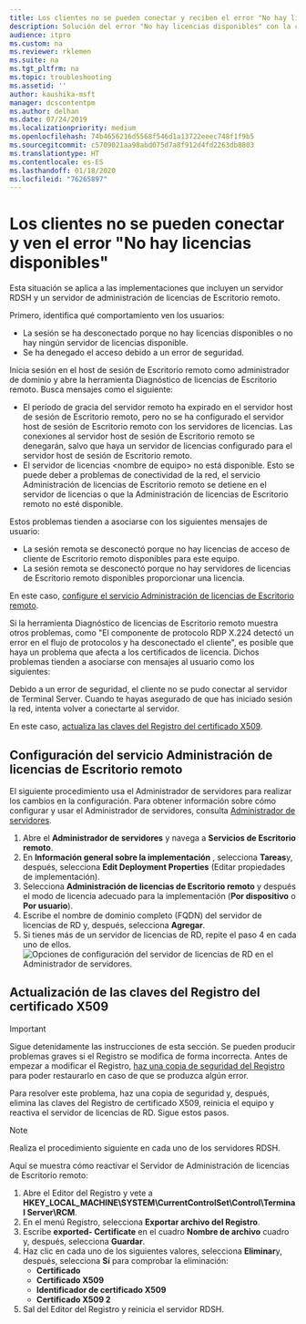 ```yaml
---
title: Los clientes no se pueden conectar y reciben el error "No hay licencias disponibles"
description: Solución del error "No hay licencias disponibles" con la conexión a Escritorio remoto
audience: itpro
ms.custom: na
ms.reviewer: rklemen
ms.suite: na
ms.tgt_pltfrm: na
ms.topic: troubleshooting
ms.assetid: ''
author: kaushika-msft
manager: dcscontentpm
ms.author: delhan
ms.date: 07/24/2019
ms.localizationpriority: medium
ms.openlocfilehash: 74b4656216d5568f546d1a13722eeec748f1f9b5
ms.sourcegitcommit: c5709021aa98abd075d7a8f912d4fd2263db8803
ms.translationtype: HT
ms.contentlocale: es-ES
ms.lasthandoff: 01/18/2020
ms.locfileid: "76265897"
---
```

# <a name="clients-cant-connect-and-see-no-licenses-available-error"></a>Los clientes no se pueden conectar y ven el error "No hay licencias disponibles"

Esta situación se aplica a las implementaciones que incluyen un servidor RDSH y un servidor de administración de licencias de Escritorio remoto.

Primero, identifica qué comportamiento ven los usuarios:

- La sesión se ha desconectado porque no hay licencias disponibles o no hay ningún servidor de licencias disponible.
- Se ha denegado el acceso debido a un error de seguridad.

Inicia sesión en el host de sesión de Escritorio remoto como administrador de dominio y abre la herramienta Diagnóstico de licencias de Escritorio remoto. Busca mensajes como el siguiente:

  - El período de gracia del servidor remoto ha expirado en el servidor host de sesión de Escritorio remoto, pero no se ha configurado el servidor host de sesión de Escritorio remoto con los servidores de licencias. Las conexiones al servidor host de sesión de Escritorio remoto se denegarán, salvo que haya un servidor de licencias configurado para el servidor host de sesión de Escritorio remoto.
  - El servidor de licencias \<nombre de equipo\> no está disponible. Esto se puede deber a problemas de conectividad de la red, el servicio Administración de licencias de Escritorio remoto se detiene en el servidor de licencias o que la Administración de licencias de Escritorio remoto no esté disponible.

Estos problemas tienden a asociarse con los siguientes mensajes de usuario:

  - La sesión remota se desconectó porque no hay licencias de acceso de cliente de Escritorio remoto disponibles para este equipo.
  - La sesión remota se desconectó porque no hay servidores de licencias de Escritorio remoto disponibles proporcionar una licencia.

En este caso, [configure el servicio Administración de licencias de Escritorio remoto](#configure-the-rd-licensing-service).

Si la herramienta Diagnóstico de licencias de Escritorio remoto muestra otros problemas, como "El componente de protocolo RDP X.224 detectó un error en el flujo de protocolos y ha desconectado el cliente", es posible que haya un problema que afecta a los certificados de licencia. Dichos problemas tienden a asociarse con mensajes al usuario como los siguientes:

Debido a un error de seguridad, el cliente no se pudo conectar al servidor de Terminal Server. Cuando te hayas asegurado de que has iniciado sesión la red, intenta volver a conectarte al servidor.

En este caso, [actualiza las claves del Registro del certificado X509](#refresh-the-x509-certificate-registry-keys).

## <a name="configure-the-rd-licensing-service"></a>Configuración del servicio Administración de licencias de Escritorio remoto

El siguiente procedimiento usa el Administrador de servidores para realizar los cambios en la configuración. Para obtener información sobre cómo configurar y usar el Administrador de servidores, consulta [Administrador de servidores](../../../administration/server-manager/server-manager.md).

1. Abre el **Administrador de servidores** y navega a **Servicios de Escritorio remoto**.
2. En **Información general sobre la implementación** , selecciona **Tareas**y, después, selecciona **Edit Deployment Properties** (Editar propiedades de implementación).
3. Selecciona **Administración de licencias de Escritorio remoto** y después el modo de licencia adecuado para la implementación (**Por dispositivo** o **Por usuario**).
4. Escribe el nombre de dominio completo (FQDN) del servidor de licencias de RD y, después, selecciona **Agregar**.
5. Si tienes más de un servidor de licencias de RD, repite el paso 4 en cada uno de ellos. 
    ![Opciones de configuración del servidor de licencias de RD en el Administrador de servidores.](../media/troubleshoot-remote-desktop-connections/RDLicensing_Configure.png)

## <a name="refresh-the-x509-certificate-registry-keys"></a>Actualización de las claves del Registro del certificado X509

> [!IMPORTANT]  
> Sigue detenidamente las instrucciones de esta sección. Se pueden producir problemas graves si el Registro se modifica de forma incorrecta. Antes de empezar a modificar el Registro, [haz una copia de seguridad del Registro](https://support.microsoft.com/help/322756) para poder restaurarlo en caso de que se produzca algún error.

Para resolver este problema, haz una copia de seguridad y, después, elimina las claves del Registro de certificado X509, reinicia el equipo y reactiva el servidor de licencias de RD. Sigue estos pasos.

> [!NOTE]
> Realiza el procedimiento siguiente en cada uno de los servidores RDSH.

Aquí se muestra cómo reactivar el Servidor de Administración de licencias de Escritorio remoto:

1. Abre el Editor del Registro y vete a **HKEY\_LOCAL\_MACHINE\\SYSTEM\\CurrentControlSet\\Control\\Terminal Server\\RCM**.
2. En el menú Registro, selecciona **Exportar archivo del Registro**.
3. Escribe **exported- Certificate** en el cuadro **Nombre de archivo** cuadro y, después, selecciona **Guardar**.
4. Haz clic en cada uno de los siguientes valores, selecciona **Eliminar**y, después, selecciona **Sí** para comprobar la eliminación:  
      - **Certificado**
      - **Certificado X509**
      - **Identificador de certificado X509**
      - **Certificado X509 2**
5. Sal del Editor del Registro y reinicia el servidor RDSH.